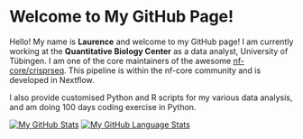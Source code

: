 # Welcome to My GitHub Page!

Hello! My name is **Laurence** and welcome to my GitHub page! I am currently working at the **Quantitative Biology Center** as a data analyst, University of Tübingen. I am one of the core maintainers of the awesome [nf-core/crisprseq](https://nf-co.re/crisprseq/2.2.1/). This pipeline is within the nf-core community and is developed in Nextflow.

I also provide customised Python and R scripts for my various data analysis, and am doing 100 days coding exercise in Python.

[![My GitHub Stats](https://github-readme-stats.vercel.app/api/?username=laurencekuhl&count_private=true&theme=github_dark&showicons=true&hide=stars)]()
[![My GitHub Language Stats](https://github-readme-stats.vercel.app/api/top-langs/?username=laurencekuhl&langs_count=5&theme=github_dark&layout=compact)]()

<!--
**LaurenceKuhl/LaurenceKuhl** is a ✨ _special_ ✨ repository because its `README.md` (this file) appears on your GitHub profile.

Here are some ideas to get you started:

- 🔭 I’m currently working on ...
- 🌱 I’m currently learning ...
- 👯 I’m looking to collaborate on ...
- 🤔 I’m looking for help with ...
- 💬 Ask me about ...
- 📫 How to reach me: ...

- ⚡ Fun fact: ...
-->
